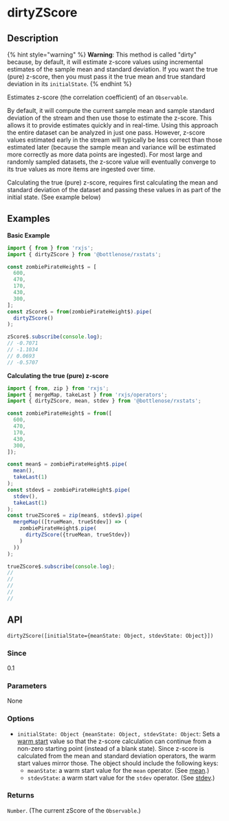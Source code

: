 # dirtyZScore

## Description

{% hint style="warning" %}
**Warning**: This method is called "dirty" because, by default, it will estimate z-score values using incremental estimates of the sample mean and standard deviation. If you want the true \(pure\) z-score, then you must pass it the true mean and true standard deviation in its `initialState`.
{% endhint %}

Estimates z-score \(the correlation coefficient\) of an `Observable`.

By default, it will compute the current sample mean and sample standard deviation of the stream and then use those to estimate the z-score. This allows it to provide estimates quickly and in real-time. Using this approach the entire dataset can be analyzed in just one pass. However, z-score values estimated early in the stream will typically be less correct than those estimated later \(because the sample mean and variance will be estimated more correctly as more data points are ingested\). For most large and randomly sampled datasets, the z-score value will eventually converge to its true values as more items are ingested over time.

Calculating the true \(pure\) z-score, requires first calculating the mean and standard deviation of the dataset and passing these values in as part of the initial state. \(See example below\)

## Examples

**Basic Example**

```javascript
import { from } from 'rxjs';
import { dirtyZScore } from '@bottlenose/rxstats';

const zombiePirateHeight$ = [
  600,
  470,
  170,
  430,
  300,
];
const zScore$ = from(zombiePirateHeight$).pipe(
  dirtyZScore()
);

zScore$.subscribe(console.log);
// -0.7071
// -1.1034
// 0.0693
// -0.5707
```

**Calculating the true \(pure\) z-score**

```javascript
import { from, zip } from 'rxjs';
import { mergeMap, takeLast } from 'rxjs/operators';
import { dirtyZScore, mean, stdev } from '@bottlenose/rxstats';

const zombiePirateHeight$ = from([
  600,
  470,
  170,
  430,
  300,
]);

const mean$ = zombiePirateHeight$.pipe(
  mean(),
  takeLast(1)
);
const stdev$ = zombiePirateHeight$.pipe(
  stdev(),
  takeLast(1)
);
const trueZScore$ = zip(mean$, stdev$).pipe(
  mergeMap(([trueMean, trueStdev]) => (
    zombiePirateHeight$.pipe(
      dirtyZScore({trueMean, trueStdev})
    )
  ))
);

trueZScore$.subscribe(console.log);
//
//
//
//
//
```

## API

```text
dirtyZScore([initialState={meanState: Object, stdevState: Object}])
```

### Since

0.1

### Parameters

None

### Options
* `initialState: Object {meanState: Object, stdevState: Object`: Sets a [warm start](https://app.gitbook.com/@brianbuccaneer/s/rxjs-stats/guides/warmstarts) value so that the z-score calculation can continue from a non-zero starting point \(instead of a blank state\).  Since z-score is calculated from the mean and standard deviation operators, the warm start values mirror those.  The object should include the following keys:
  * `meanState`: a warm start value for the `mean` operator. \(See [mean](https://app.gitbook.com/@brianbuccaneer/s/rxjs-stats/operators/mean).\)
  * `stdevState`: a warm start value for the `stdev` operator. \(See [stdev](https://app.gitbook.com/@brianbuccaneer/s/rxjs-stats/operators/stdev).\)

### Returns

`Number`. \(The current zScore of the `Observable`.\)

